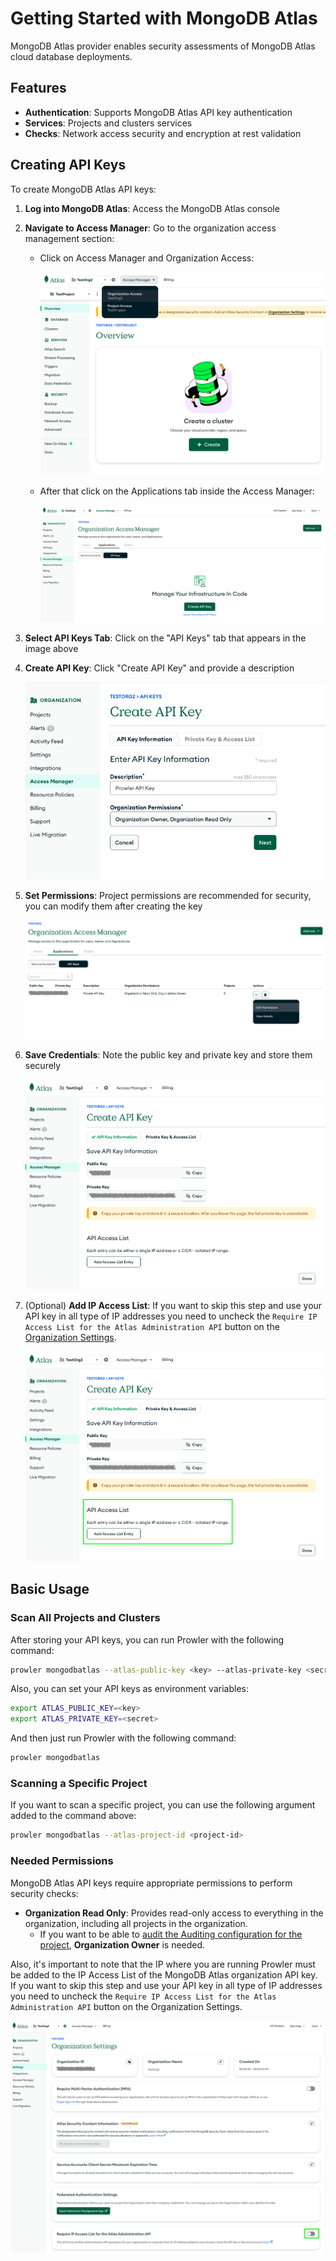 # Getting Started with MongoDB Atlas

MongoDB Atlas provider enables security assessments of MongoDB Atlas cloud database deployments.

## Features

- **Authentication**: Supports MongoDB Atlas API key authentication
- **Services**: Projects and clusters services
- **Checks**: Network access security and encryption at rest validation

## Creating API Keys

To create MongoDB Atlas API keys:

1. **Log into MongoDB Atlas**: Access the MongoDB Atlas console
2. **Navigate to Access Manager**: Go to the organization access management section:

    - Click on Access Manager and Organization Access:

        ![Organization Access](./img/organization-access.png)

    - After that click on the Applications tab inside the Access Manager:

        ![Project Access](./img/access-manager.png)

3. **Select API Keys Tab**: Click on the "API Keys" tab that appears in the image above

4. **Create API Key**: Click "Create API Key" and provide a description

    ![Create API Key](./img/create-api-key.png)

5. **Set Permissions**: Project permissions are recommended for security, you can modify them after creating the key

    ![Set Permissions](./img/modify-permission.png)

6. **Save Credentials**: Note the public key and private key and store them securely

    ![Save Credentials](./img/copy-key.png)

7. (Optional) **Add IP Access List**: If you want to skip this step and use your API key in all type of IP addresses you need to uncheck the `Require IP Access List for the Atlas Administration API` button on the [Organization Settings](#needed-permissions).

    ![Organization Settings](./img/add-ip.png)

## Basic Usage

### Scan All Projects and Clusters

After storing your API keys, you can run Prowler with the following command:

```bash
prowler mongodbatlas --atlas-public-key <key> --atlas-private-key <secret>
```

Also, you can set your API keys as environment variables:

```bash
export ATLAS_PUBLIC_KEY=<key>
export ATLAS_PRIVATE_KEY=<secret>
```

And then just run Prowler with the following command:

```bash
prowler mongodbatlas
```

### Scanning a Specific Project

If you want to scan a specific project, you can use the following argument added to the command above:

```bash
prowler mongodbatlas --atlas-project-id <project-id>
```

### Needed Permissions

MongoDB Atlas API keys require appropriate permissions to perform security checks:

- **Organization Read Only**: Provides read-only access to everything in the organization, including all projects in the organization.
    - If you want to be able to [audit the Auditing configuration for the project](https://www.mongodb.com/docs/api/doc/atlas-admin-api-v2/group/endpoint-auditing), **Organization Owner** is needed.

Also, it's important to note that the IP where you are running Prowler must be added to the IP Access List of the MongoDB Atlas organization API key. If you want to skip this step and use your API key in all type of IP addresses you need to uncheck the `Require IP Access List for the Atlas Administration API` button on the Organization Settings.

![Organization Settings](./img/ip-access-list.png)
